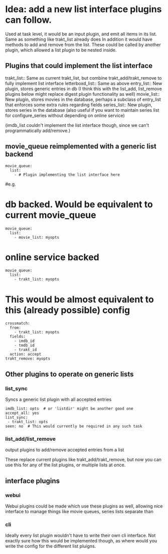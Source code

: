 # Idea: add a new list interface plugins can follow.
Used at task level, it would be an input plugin, and emit all items in its list. Same as something like trakt_list already does
In addition it would have methods to add and remove from the list. These could be called by another plugin, which allowed a list plugin to be nested inside.

## Plugins that could implement the list interface

  trakt_list:: Same as current trakt_list, but combine trakt_add/trakt_remove to fully implement list interface
  letterboxd_list:: Same as above
  entry_list:: New plugin, stores generic entries in db (I think this with the list_add, list_remove plugins below might replace digest plugin functionality as well)
  movie_list:: New plugin, stores movies in the database, perhaps a subclass of entry_list that enforces some extra rules regarding fields
  series_list:: New plugin, stores series in the database (also useful if you want to maintain series list for configure_series without depending on online service)

(imdb_list couldn't implement the list interface though, since we can't programmatically add/remove.)

## movie_queue reimplemented with a generic list backend

    movie_queue:
      list:
        - # Plugin implementing the list interface here

#e.g.
# db backed. Would be equivalent to current movie_queue

    movie_queue:
      list:
        - movie_list: myopts

# online service backed

    movie_queue:
      list:
        - trakt_list: myopts

# This would be almost equivalent to this (already possible) config

    crossmatch:
      from:
        - trakt_list: myopts
      fields:
        - imdb_id
        - tmdb_id
        - trakt_id
      action: accept
    trakt_remove: myopts


## Other plugins to operate on generic lists
### list_sync
Syncs a generic list plugin with all accepted entries

    imdb_list: opts  # or 'listdir' might be another good one
    accept_all: yes
    list_sync:
     - trakt_list: opts
    seen: no  # This would currently be required in any such task



### list_add/list_remove
output plugins to add/remove accepted entries from a list

These replace current plugins like trakt_add/trakt_remove, but now you can use this for any of the list plugins, or multiple lists at once.

## interface plugins
### webui
Webui plugins could be made which use these plugins as well, allowing nice interface to manage things like movie queues, series lists separate than
### cli
Ideally every list plugin wouldn't have to write their own cli interface. Not exactly sure how this would be implemented though, as where would you write the config for the different list pluigns.
